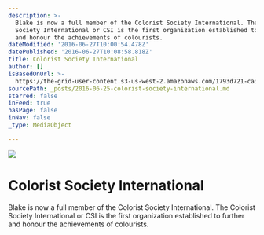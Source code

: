 ```yaml
---
description: >-
  Blake is now a full member of the Colorist Society International. The Colorist
  Society International or CSI is the first organization established to further
  and honour the achievements of colourists.
dateModified: '2016-06-27T10:00:54.478Z'
datePublished: '2016-06-27T10:08:58.818Z'
title: Colorist Society International
author: []
isBasedOnUrl: >-
  https://the-grid-user-content.s3-us-west-2.amazonaws.com/1793d721-ca38-4532-b87a-3bdec696fd49.jpg
sourcePath: _posts/2016-06-25-colorist-society-international.md
starred: false
inFeed: true
hasPage: false
inNav: false
_type: MediaObject

---
```

![](https://the-grid-user-content.s3-us-west-2.amazonaws.com/e98e2ed4-4fca-4ee7-9616-ad6da45c5d89.png)

# **Colorist Society International**

Blake is now a full member of the Colorist Society International. The Colorist Society International or CSI is the first organization established to further and honour the achievements of colourists.
